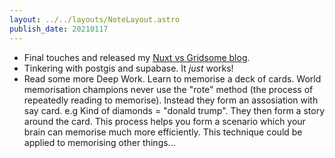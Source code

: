 ```yaml
---
layout: ../../layouts/NoteLayout.astro
publish_date: 20210117
---
```


- Final touches and released my [Nuxt vs Gridsome blog](https://chiubaca.com/building-my-new-blog-nuxt-vs-gridsome-4n9g).
- Tinkering with postgis and supabase. It _just_ works!
- Read some more Deep Work. Learn to memorise a deck of cards. World memorisation champions never use the "rote" method (the process of repeatedly reading to memorise). Instead they form an assosiation with say card. e.g Kind of diamonds = "donald trump". They then form a story around the card. This process helps you form a scenario which your brain can memorise much more efficiently. This technique could be applied to memorising other things...
